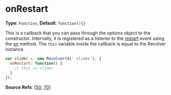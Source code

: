 # onRestart

**Type**: `Function`, **Default**: `function(){}`

This is a callback that you can pass through the options object to the constructor. Internally, it is registered as a listener to the [restart](revolver.events.restart.md) event using the [on](revolver.methods.on.md) method. The `this` variable inside the callback is equal to the Revolver instance.

```javascript
var slider =  new Revolver($('.slides'), {
  onRestart: function() {
    // this == slider
  }
});
```

**Source Refs**: [[50](../coffee/revolver.coffee#L50), [70](../coffee/revolver.coffee#L70)]
